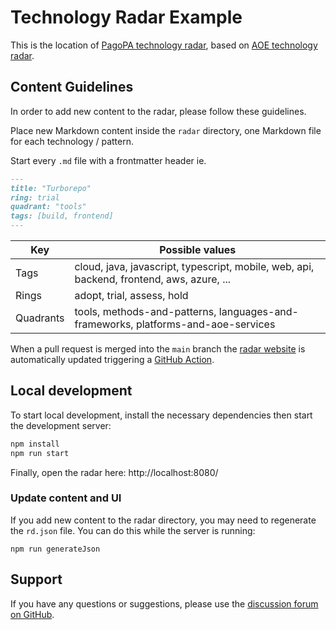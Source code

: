 # Technology Radar Example

This is the location of [PagoPA technology radar](https://pagopa.github.io/technology-radar/index.html),
based on [AOE technology radar](https://github.com/AOEpeople/aoe_technology_radar).

## Content Guidelines

In order to add new content to the radar,
please follow these guidelines.

Place new Markdown content inside the `radar` directory,
one Markdown file for each technology / pattern.

Start every `.md` file with a frontmatter header ie.

```md
---
title: "Turborepo"
ring: trial
quadrant: "tools"
tags: [build, frontend]
---
```

| Key       | Possible values                                                                           |
| --------- | ----------------------------------------------------------------------------------------- |
| Tags      | cloud, java, javascript, typescript, mobile, web, api, backend, frontend, aws, azure, ... |
| Rings     | adopt, trial, assess, hold                                                                |
| Quadrants | tools, methods-and-patterns, languages-and-frameworks, platforms-and-aoe-services         |

When a pull request is merged into the `main` branch
the [radar website](https://pagopa.github.io/technology-radar) is automatically updated triggering
a [GitHub Action](./.github/workflows/main.yml).

## Local development

To start local development, install the necessary dependencies
then start the development server:

```bash
npm install
npm run start
```

Finally, open the radar here: http://localhost:8080/

### Update content and UI

If you add new content to the radar directory,
you may need to regenerate the `rd.json` file.
You can do this while the server is running:

```
npm run generateJson
```

## Support

If you have any questions or suggestions, please use
the [discussion forum on GitHub](https://github.com/pagopa/technology-radar/discussions).

